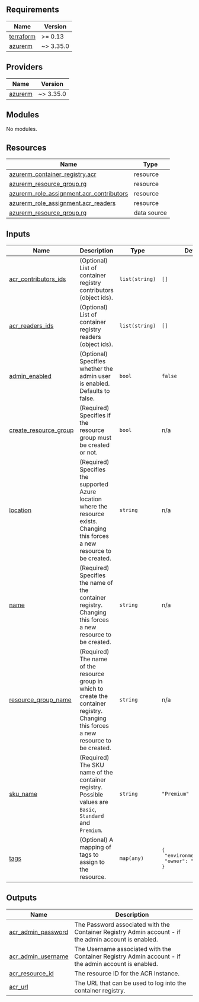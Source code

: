 <!-- BEGIN_TF_DOCS -->
## Requirements

| Name | Version |
|------|---------|
| <a name="requirement_terraform"></a> [terraform](#requirement\_terraform) | >= 0.13 |
| <a name="requirement_azurerm"></a> [azurerm](#requirement\_azurerm) | ~> 3.35.0 |

## Providers

| Name | Version |
|------|---------|
| <a name="provider_azurerm"></a> [azurerm](#provider\_azurerm) | ~> 3.35.0 |

## Modules

No modules.

## Resources

| Name | Type |
|------|------|
| [azurerm_container_registry.acr](https://registry.terraform.io/providers/hashicorp/azurerm/latest/docs/resources/container_registry) | resource |
| [azurerm_resource_group.rg](https://registry.terraform.io/providers/hashicorp/azurerm/latest/docs/resources/resource_group) | resource |
| [azurerm_role_assignment.acr_contributors](https://registry.terraform.io/providers/hashicorp/azurerm/latest/docs/resources/role_assignment) | resource |
| [azurerm_role_assignment.acr_readers](https://registry.terraform.io/providers/hashicorp/azurerm/latest/docs/resources/role_assignment) | resource |
| [azurerm_resource_group.rg](https://registry.terraform.io/providers/hashicorp/azurerm/latest/docs/data-sources/resource_group) | data source |

## Inputs

| Name | Description | Type | Default | Required |
|------|-------------|------|---------|:--------:|
| <a name="input_acr_contributors_ids"></a> [acr\_contributors\_ids](#input\_acr\_contributors\_ids) | (Optional) List of container registry contributors (object ids). | `list(string)` | `[]` | no |
| <a name="input_acr_readers_ids"></a> [acr\_readers\_ids](#input\_acr\_readers\_ids) | (Optional) List of container registry readers (object ids). | `list(string)` | `[]` | no |
| <a name="input_admin_enabled"></a> [admin\_enabled](#input\_admin\_enabled) | (Optional) Specifies whether the admin user is enabled. Defaults to false. | `bool` | `false` | no |
| <a name="input_create_resource_group"></a> [create\_resource\_group](#input\_create\_resource\_group) | (Required) Specifies if the resource group must be created or not. | `bool` | n/a | yes |
| <a name="input_location"></a> [location](#input\_location) | (Required) Specifies the supported Azure location where the resource exists. Changing this forces a new resource to be created. | `string` | n/a | yes |
| <a name="input_name"></a> [name](#input\_name) | (Required) Specifies the name of the container registry. Changing this forces a new resource to be created. | `string` | n/a | yes |
| <a name="input_resource_group_name"></a> [resource\_group\_name](#input\_resource\_group\_name) | (Required) The name of the resource group in which to create the container registry. Changing this forces a new resource to be created. | `string` | n/a | yes |
| <a name="input_sku_name"></a> [sku\_name](#input\_sku\_name) | (Required) The SKU name of the container registry. Possible values are `Basic`, `Standard` and `Premium`. | `string` | `"Premium"` | no |
| <a name="input_tags"></a> [tags](#input\_tags) | (Optional) A mapping of tags to assign to the resource. | `map(any)` | <pre>{<br>  "environment": "test",<br>  "owner": "ntt"<br>}</pre> | no |

## Outputs

| Name | Description |
|------|-------------|
| <a name="output_acr_admin_password"></a> [acr\_admin\_password](#output\_acr\_admin\_password) | The Password associated with the Container Registry Admin account - if the admin account is enabled. |
| <a name="output_acr_admin_username"></a> [acr\_admin\_username](#output\_acr\_admin\_username) | The Username associated with the Container Registry Admin account - if the admin account is enabled. |
| <a name="output_acr_resource_id"></a> [acr\_resource\_id](#output\_acr\_resource\_id) | The resource ID for the ACR Instance. |
| <a name="output_acr_url"></a> [acr\_url](#output\_acr\_url) | The URL that can be used to log into the container registry. |
<!-- END_TF_DOCS -->